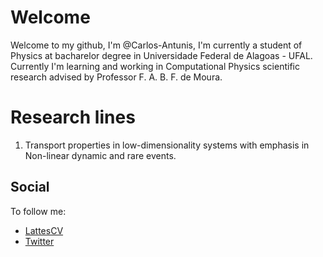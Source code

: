 # Welcome

Welcome to my github, I'm @Carlos-Antunis, I'm currently a student of Physics at bacharelor degree in Universidade Federal de Alagoas - UFAL. Currently I'm learning and working in Computational Physics scientific research advised by Professor F. A. B. F. de Moura.

# Research lines

1. Transport properties in low-dimensionality systems with emphasis in Non-linear dynamic and rare events.

## Social

To follow me:

- [LattesCV](http://lattes.cnpq.br/2932038471929012)
- [Twitter](https://twitter.com/Carlos_Antunis/)

<!--  
- [My Web Page](https://carlos-antunis.github.io/)
-->
